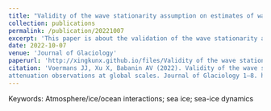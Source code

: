 ```yaml
---
title: "Validity of the wave stationarity assumption on estimates of wave attenuation in sea ice: toward a method for wave–ice attenuation observations at global scales"
collection: publications
permalink: /publication/20221007
excerpt: 'This paper is about the validation of the wave stationarity assumption.'
date: 2022-10-07
venue: 'Journal of Glaciology'
paperurl: 'http://xingkunx.github.io/files/Validity of the wave stationarity assumption on.pdf'
citation: 'Voermans JJ, Xu X, Babanin AV (2022). Validity of the wave stationarity assumption on estimates of wave attenuation in sea ice: toward a method for wave–ice
attenuation observations at global scales. Journal of Glaciology 1–8. https://doi.org/10.1017/jog.2022.99'
---
```


Keywords: Atmosphere/ice/ocean interactions; sea ice; sea-ice dynamics
